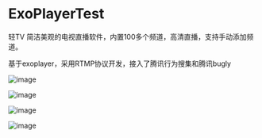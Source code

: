 # ExoPlayerTest
轻TV 简洁美观的电视直播软件，内置100多个频道，高清直播，支持手动添加频道。

基于exoplayer，采用RTMP协议开发，接入了腾讯行为搜集和腾讯bugly

![image](https://github.com/virtualC9/ExoPlayerTest/blob/master/image/%E5%BE%AE%E4%BF%A1%E5%9B%BE%E7%89%87_20200529163933.jpg)

![image](https://github.com/virtualC9/ExoPlayerTest/blob/master/image/%E5%BE%AE%E4%BF%A1%E5%9B%BE%E7%89%87_20200529164235.jpg)

![image](https://github.com/virtualC9/ExoPlayerTest/blob/master/image/%E5%BE%AE%E4%BF%A1%E5%9B%BE%E7%89%87_20200529163913.jpg)

![image](https://github.com/virtualC9/ExoPlayerTest/blob/master/image/%E5%BE%AE%E4%BF%A1%E5%9B%BE%E7%89%87_20200529163927.jpg)
